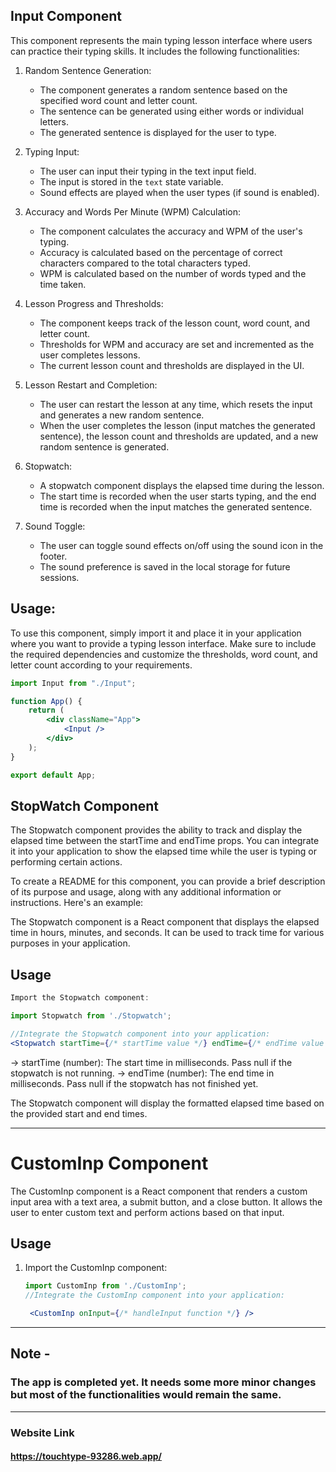 ## Input Component

This component represents the main typing lesson interface where users can practice their typing skills. It includes the following functionalities:

1. Random Sentence Generation:

   - The component generates a random sentence based on the specified word count and letter count.
   - The sentence can be generated using either words or individual letters.
   - The generated sentence is displayed for the user to type.

2. Typing Input:

   - The user can input their typing in the text input field.
   - The input is stored in the `text` state variable.
   - Sound effects are played when the user types (if sound is enabled).

3. Accuracy and Words Per Minute (WPM) Calculation:

   - The component calculates the accuracy and WPM of the user's typing.
   - Accuracy is calculated based on the percentage of correct characters compared to the total characters typed.
   - WPM is calculated based on the number of words typed and the time taken.

4. Lesson Progress and Thresholds:

   - The component keeps track of the lesson count, word count, and letter count.
   - Thresholds for WPM and accuracy are set and incremented as the user completes lessons.
   - The current lesson count and thresholds are displayed in the UI.

5. Lesson Restart and Completion:

   - The user can restart the lesson at any time, which resets the input and generates a new random sentence.
   - When the user completes the lesson (input matches the generated sentence), the lesson count and thresholds are updated, and a new random sentence is generated.

6. Stopwatch:

   - A stopwatch component displays the elapsed time during the lesson.
   - The start time is recorded when the user starts typing, and the end time is recorded when the input matches the generated sentence.

7. Sound Toggle:
   - The user can toggle sound effects on/off using the sound icon in the footer.
   - The sound preference is saved in the local storage for future sessions.

## Usage:

To use this component, simply import it and place it in your application where you want to provide a typing lesson interface. Make sure to include the required dependencies and customize the thresholds, word count, and letter count according to your requirements.

```jsx
import Input from "./Input";

function App() {
	return (
		<div className="App">
			<Input />
		</div>
	);
}

export default App;
```

## StopWatch Component

The Stopwatch component provides the ability to track and display the elapsed time between the startTime and endTime props. You can integrate it into your application to show the elapsed time while the user is typing or performing certain actions.

To create a README for this component, you can provide a brief description of its purpose and usage, along with any additional information or instructions. Here's an example:

The Stopwatch component is a React component that displays the elapsed time in hours, minutes, and seconds. It can be used to track time for various purposes in your application.

## Usage

```jsx
Import the Stopwatch component:

import Stopwatch from './Stopwatch';

//Integrate the Stopwatch component into your application:
<Stopwatch startTime={/* startTime value */} endTime={/* endTime value */} />

```

-> startTime (number): The start time in milliseconds. Pass null if the stopwatch is not running.
-> endTime (number): The end time in milliseconds. Pass null if the stopwatch has not finished yet.

The Stopwatch component will display the formatted elapsed time based on the provided start and end times.

---

# CustomInp Component

The CustomInp component is a React component that renders a custom input area with a text area, a submit button, and a close button. It allows the user to enter custom text and perform actions based on that input.

## Usage

1. Import the CustomInp component:

   ```jsx
   import CustomInp from './CustomInp';
   //Integrate the CustomInp component into your application:

    <CustomInp onInput={/* handleInput function */} />
   ```

---

## Note - 
### The app is completed yet. It needs some more minor changes but most of the functionalities would remain the same.

---

### Website Link 
#### https://touchtype-93286.web.app/

